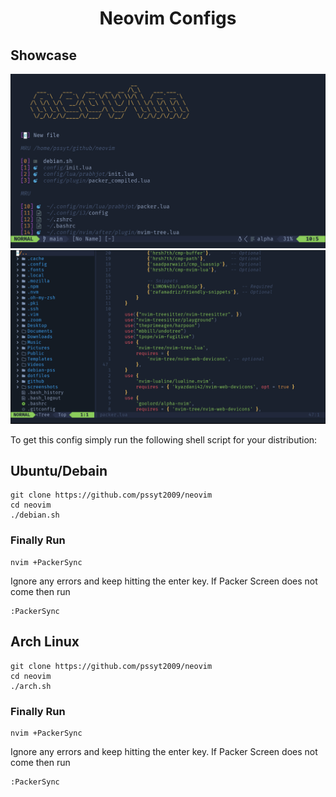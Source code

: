 <h1 align="center">Neovim Configs</h1>
<h2>Showcase</h2>
<img src="https://raw.githubusercontent.com/pssyt2009/neovim/main/2023-03-18_16-33.png"></img>
<img src="https://raw.githubusercontent.com/pssyt2009/neovim/main/2023-03-18_16-23.png"></img>

To get this config simply run the following shell script for your distribution:

## Ubuntu/Debain
```
git clone https://github.com/pssyt2009/neovim
cd neovim
./debian.sh
```
### Finally Run
```
nvim +PackerSync
```
Ignore any errors and keep hitting the enter key. If Packer Screen does not come then run
```
:PackerSync
```
## Arch Linux
```
git clone https://github.com/pssyt2009/neovim
cd neovim
./arch.sh
```
### Finally Run
```
nvim +PackerSync
```
Ignore any errors and keep hitting the enter key. If Packer Screen does not come then run
```
:PackerSync
```
